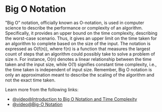 # Big O Notation

"Big O" notation, officially known as O-notation, is used in computer science to describe the performance or complexity of an algorithm. Specifically, it provides an upper bound on the time complexity, describing the worst-case scenario. Thus, it gives an upper limit on the time taken for an algorithm to complete based on the size of the input. The notation is expressed as O(f(n)), where f(n) is a function that measures the largest count of steps that an algorithm could possibly take to solve a problem of size n. For instance, O(n) denotes a linear relationship between the time taken and the input size, while O(1) signifies constant time complexity, i.e., the time taken is independent of input size. Remember, Big O notation is only an approximation meant to describe the scaling of the algorithm and not the exact time taken.

Learn more from the following links:

- [@video@Introduction to Big O Notation and Time Complexity](https://www.youtube.com/watch?v=D6xkbGLQesk)
- [@video@Big-O Notation](https://www.youtube.com/watch?v=BgLTDT03QtU)

